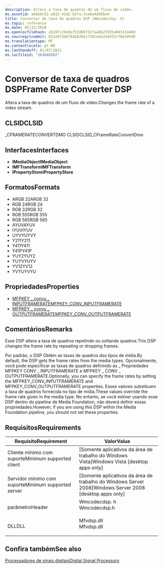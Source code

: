 ```yaml
---
description: Altera a taxa de quadros de um fluxo de vídeo.
ms.assetid: a66b9c52-a015-41d2-b27a-3ce6a4d95be9
title: Conversor de taxa de quadros DSP (Wmcodecdsp. h)
ms.topic: reference
ms.date: 05/31/2018
ms.openlocfilehash: c6197c29e9e753db6f327aa8b2797ba04131448d
ms.sourcegitcommit: 831e8f3db78ab820e1710cede244553c70e50500
ms.translationtype: MT
ms.contentlocale: pt-BR
ms.lasthandoff: 01/07/2021
ms.locfileid: "103646582"
---
```

# <a name="frame-rate-converter-dsp"></a><span data-ttu-id="62297-103">Conversor de taxa de quadros DSP</span><span class="sxs-lookup"><span data-stu-id="62297-103">Frame Rate Converter DSP</span></span>

<span data-ttu-id="62297-104">Altera a taxa de quadros de um fluxo de vídeo.</span><span class="sxs-lookup"><span data-stu-id="62297-104">Changes the frame rate of a video stream.</span></span>

## <a name="clsid"></a><span data-ttu-id="62297-105">CLSID</span><span class="sxs-lookup"><span data-stu-id="62297-105">CLSID</span></span>

<span data-ttu-id="62297-106">\_CFRAMERATECONVERTDMO CLSID</span><span class="sxs-lookup"><span data-stu-id="62297-106">CLSID\_CFrameRateConvertDmo</span></span>

## <a name="interfaces"></a><span data-ttu-id="62297-107">Interfaces</span><span class="sxs-lookup"><span data-stu-id="62297-107">Interfaces</span></span>

-   <span data-ttu-id="62297-108">**IMediaObject**</span><span class="sxs-lookup"><span data-stu-id="62297-108">**IMediaObject**</span></span>
-   <span data-ttu-id="62297-109">**IMFTransform**</span><span class="sxs-lookup"><span data-stu-id="62297-109">**IMFTransform**</span></span>
-   <span data-ttu-id="62297-110">**IPropertyStore**</span><span class="sxs-lookup"><span data-stu-id="62297-110">**IPropertyStore**</span></span>

## <a name="formats"></a><span data-ttu-id="62297-111">Formatos</span><span class="sxs-lookup"><span data-stu-id="62297-111">Formats</span></span>

-   <span data-ttu-id="62297-112">ARGB 32</span><span class="sxs-lookup"><span data-stu-id="62297-112">ARGB 32</span></span>
-   <span data-ttu-id="62297-113">RGB 24</span><span class="sxs-lookup"><span data-stu-id="62297-113">RGB 24</span></span>
-   <span data-ttu-id="62297-114">RGB 32</span><span class="sxs-lookup"><span data-stu-id="62297-114">RGB 32</span></span>
-   <span data-ttu-id="62297-115">RGB 555</span><span class="sxs-lookup"><span data-stu-id="62297-115">RGB 555</span></span>
-   <span data-ttu-id="62297-116">RGB 565</span><span class="sxs-lookup"><span data-stu-id="62297-116">RGB 565</span></span>
-   <span data-ttu-id="62297-117">AYUV</span><span class="sxs-lookup"><span data-stu-id="62297-117">AYUV</span></span>
-   <span data-ttu-id="62297-118">IYUV</span><span class="sxs-lookup"><span data-stu-id="62297-118">IYUV</span></span>
-   <span data-ttu-id="62297-119">UYVY</span><span class="sxs-lookup"><span data-stu-id="62297-119">UYVY</span></span>
-   <span data-ttu-id="62297-120">Y211</span><span class="sxs-lookup"><span data-stu-id="62297-120">Y211</span></span>
-   <span data-ttu-id="62297-121">Y411</span><span class="sxs-lookup"><span data-stu-id="62297-121">Y411</span></span>
-   <span data-ttu-id="62297-122">Y41P</span><span class="sxs-lookup"><span data-stu-id="62297-122">Y41P</span></span>
-   <span data-ttu-id="62297-123">YUY2</span><span class="sxs-lookup"><span data-stu-id="62297-123">YUY2</span></span>
-   <span data-ttu-id="62297-124">YUYV</span><span class="sxs-lookup"><span data-stu-id="62297-124">YUYV</span></span>
-   <span data-ttu-id="62297-125">YV12</span><span class="sxs-lookup"><span data-stu-id="62297-125">YV12</span></span>
-   <span data-ttu-id="62297-126">YVYU</span><span class="sxs-lookup"><span data-stu-id="62297-126">YVYU</span></span>

## <a name="properties"></a><span data-ttu-id="62297-127">Propriedades</span><span class="sxs-lookup"><span data-stu-id="62297-127">Properties</span></span>

-   [<span data-ttu-id="62297-128">MFPKEY \_ convu \_ INPUTFRAMERATE</span><span class="sxs-lookup"><span data-stu-id="62297-128">MFPKEY\_CONV\_INPUTFRAMERATE</span></span>](mfpkey-conv-inputframerate.md)
-   [<span data-ttu-id="62297-129">MFPKEY \_ convu \_ OUTPUTFRAMERATE</span><span class="sxs-lookup"><span data-stu-id="62297-129">MFPKEY\_CONV\_OUTPUTFRAMERATE</span></span>](mfpkey-conv-outputframerate.md)

## <a name="remarks"></a><span data-ttu-id="62297-130">Comentários</span><span class="sxs-lookup"><span data-stu-id="62297-130">Remarks</span></span>

<span data-ttu-id="62297-131">Esse DSP altera a taxa de quadros repetindo ou soltando quadros.</span><span class="sxs-lookup"><span data-stu-id="62297-131">This DSP changes the frame rate by repeating or dropping frames.</span></span>

<span data-ttu-id="62297-132">Por padrão, o DSP Obtém as taxas de quadros dos tipos de mídia.</span><span class="sxs-lookup"><span data-stu-id="62297-132">By default, the DSP gets the frame rates from the media types.</span></span> <span data-ttu-id="62297-133">Opcionalmente, você pode especificar as taxas de quadros definindo as \_ Propriedades MFPKEY CONV \_ INPUTFRAMERATE e MFPKEY \_ CONV \_ OUTPUTFRAMERATE.</span><span class="sxs-lookup"><span data-stu-id="62297-133">Optionally, you can specify the frame rates by setting the MFPKEY\_CONV\_INPUTFRAMERATE and MFPKEY\_CONV\_OUTPUTFRAMERATE properties.</span></span> <span data-ttu-id="62297-134">Esses valores substituem a taxa de quadros fornecida no tipo de mídia.</span><span class="sxs-lookup"><span data-stu-id="62297-134">These values override the frame rate given in the media type.</span></span> <span data-ttu-id="62297-135">No entanto, se você estiver usando esse DSP dentro do pipeline de Media Foundation, não deverá definir essas propriedades.</span><span class="sxs-lookup"><span data-stu-id="62297-135">However, if you are using this DSP within the Media Foundation pipeline, you should not set these properties.</span></span>

## <a name="requirements"></a><span data-ttu-id="62297-136">Requisitos</span><span class="sxs-lookup"><span data-stu-id="62297-136">Requirements</span></span>



| <span data-ttu-id="62297-137">Requisito</span><span class="sxs-lookup"><span data-stu-id="62297-137">Requirement</span></span> | <span data-ttu-id="62297-138">Valor</span><span class="sxs-lookup"><span data-stu-id="62297-138">Value</span></span> |
|-------------------------------------|-----------------------------------------------------------------------------------------|
| <span data-ttu-id="62297-139">Cliente mínimo com suporte</span><span class="sxs-lookup"><span data-stu-id="62297-139">Minimum supported client</span></span><br/> | <span data-ttu-id="62297-140">\[Somente aplicativos da área de trabalho do Windows Vista\]</span><span class="sxs-lookup"><span data-stu-id="62297-140">Windows Vista \[desktop apps only\]</span></span><br/>                                          |
| <span data-ttu-id="62297-141">Servidor mínimo com suporte</span><span class="sxs-lookup"><span data-stu-id="62297-141">Minimum supported server</span></span><br/> | <span data-ttu-id="62297-142">\[Somente aplicativos da área de trabalho do Windows Server 2008\]</span><span class="sxs-lookup"><span data-stu-id="62297-142">Windows Server 2008 \[desktop apps only\]</span></span><br/>                                    |
| <span data-ttu-id="62297-143">parâmetro</span><span class="sxs-lookup"><span data-stu-id="62297-143">Header</span></span><br/>                   | <dl> <span data-ttu-id="62297-144"><dt>Wmcodecdsp. h</dt></span><span class="sxs-lookup"><span data-stu-id="62297-144"><dt>Wmcodecdsp.h</dt></span></span> </dl> |
| <span data-ttu-id="62297-145">DLL</span><span class="sxs-lookup"><span data-stu-id="62297-145">DLL</span></span><br/>                      | <dl> <span data-ttu-id="62297-146"><dt>Mfvdsp.dll</dt></span><span class="sxs-lookup"><span data-stu-id="62297-146"><dt>Mfvdsp.dll</dt></span></span> </dl>   |



## <a name="see-also"></a><span data-ttu-id="62297-147">Confira também</span><span class="sxs-lookup"><span data-stu-id="62297-147">See also</span></span>

<dl> <dt>

[<span data-ttu-id="62297-148">Processadores de sinais digitais</span><span class="sxs-lookup"><span data-stu-id="62297-148">Digital Signal Processors</span></span>](windowsmediadigitalsignalprocessors.md)
</dt> </dl>

 

 




